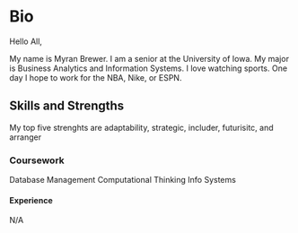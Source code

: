 # Bio 
Hello All,

My name is Myran Brewer.
I am a senior at the University of Iowa.
My major is Business Analytics and Information Systems. 
I love watching sports. 
One day I hope to work for the NBA, Nike, or ESPN. 

## Skills and Strengths 
My top five strenghts are adaptability, strategic, includer, futurisitc, and arranger 

### Coursework 
Database Management 
Computational Thinking 
Info Systems 

#### Experience
N/A
